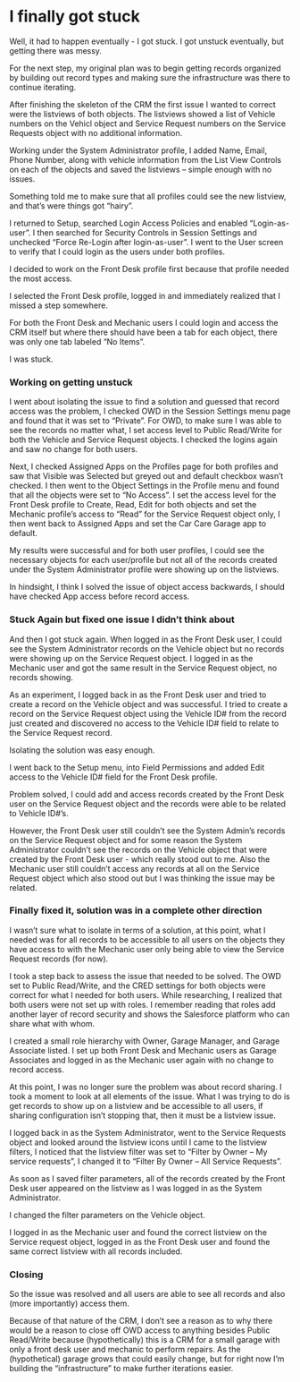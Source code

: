 I finally got stuck
===================

Well, it had to happen eventually - I got stuck. I got unstuck eventually, but getting there was messy.

For the next step, my original plan was to begin getting records organized by building out record types and making sure the infrastructure was there to continue iterating.

After finishing the skeleton of the CRM the first issue I wanted to correct were the listviews of both objects. The listviews showed a list of Vehicle numbers on the Vehicl object and Service Request numbers on the Service Requests object with no additional information.

Working under the System Administrator profile, I added Name, Email, Phone Number, along with vehicle information from the List View Controls on each of the objects and saved the listviews – simple enough with no issues.

Something told me to make sure that all profiles could see the new listview, and that’s were things got “hairy”.

I returned to Setup, searched Login Access Policies and enabled “Login-as-user”. I then searched for Security Controls in Session Settings and unchecked “Force Re-Login after login-as-user”. I went to the User screen to verify that I could login as the users under both profiles.

I decided to work on the Front Desk profile first because that profile needed the most access.

I selected the Front Desk profile, logged in and immediately realized that I missed a step somewhere.

For both the Front Desk and Mechanic users I could login and access the CRM itself but where there should have been a tab for each object, there was only one tab labeled “No Items”.

I was stuck.

### Working on getting unstuck

I went about isolating the issue to find a solution and guessed that record access was the problem, I checked OWD in the Session Settings menu page and found that it was set to “Private”. For OWD, to make sure I was able to see the records no matter what, I set access level to Public Read/Write for both the Vehicle and Service Request objects. I checked the logins again and saw no change for both users.

Next, I checked Assigned Apps on the Profiles page for both profiles and saw that Visible was Selected but greyed out and default checkbox wasn’t checked. I then went to the Object Settings in the Profile menu and found that all the objects were set to “No Access”. I set the access level for the Front Desk profile to Create, Read, Edit for both objects and set the Mechanic profile’s access to “Read” for the Service Request object only, I then went back to Assigned Apps and set the Car Care Garage app to default.

My results were successful and for both user profiles, I could see the necessary objects for each user/profile but not all of the records created under the System Administrator profile were showing up on the listviews.

In hindsight, I think I solved the issue of object access backwards, I should have checked App access before record access.

### Stuck Again but fixed one issue I didn’t think about

And then I got stuck again. When logged in as the Front Desk user, I could see the System Administrator records on the Vehicle object but no records were showing up on the Service Request object. I logged in as the Mechanic user and got the same result in the Service Request object, no records showing.

As an experiment, I logged back in as the Front Desk user and tried to create a record on the Vehicle object and was successful. I tried to create a record on the Service Request object using the Vehicle ID# from the record just created and discovered no access to the Vehicle ID# field to relate to the Service Request record.

Isolating the solution was easy enough.

I went back to the Setup menu, into Field Permissions and added Edit access to the Vehicle ID# field for the Front Desk profile.

Problem solved, I could add and access records created by the Front Desk user on the Service Request object and the records were able to be related to Vehicle ID#’s.

However, the Front Desk user still couldn’t see the System Admin’s records on the Service Request object and for some reason the System Administrator couldn’t see the records on the Vehicle object that were created by the Front Desk user - which really stood out to me. Also the Mechanic user still couldn’t access any records at all on the Service Request object which also stood out but I was thinking the issue may be related.

### Finally fixed it, solution was in a complete other direction

I wasn’t sure what to isolate in terms of a solution, at this point, what I needed was for all records to be accessible to all users on the objects they have access to with the Mechanic user only being able to view the Service Request records (for now).

I took a step back to assess the issue that needed to be solved. The OWD set to Public Read/Write, and the CRED settings for both objects were correct for what I needed for both users. While researching, I realized that both users were not set up with roles. I remember reading that roles add another layer of record security and shows the Salesforce platform who can share what with whom.

I created a small role hierarchy with Owner, Garage Manager, and Garage Associate listed. I set up both Front Desk and Mechanic users as Garage Associates and logged in as the Mechanic user again with no change to record access.

At this point, I was no longer sure the problem was about record sharing. I took a moment to look at all elements of the issue. What I was trying to do is get records to show up on a listview and be accessible to all users, if sharing configuration isn’t stopping that, then it must be a listview issue.

I logged back in as the System Administrator, went to the Service Requests object and looked around the listview icons until I came to the listview filters, I noticed that the listview filter was set to “Filter by Owner – My service requests”, I changed it to “Filter By Owner – All Service Requests”.

As soon as I saved filter parameters, all of the records created by the Front Desk user appeared on the listview as I was logged in as the System Administrator.

I changed the filter parameters on the Vehicle object.

I logged in as the Mechanic user and found the correct listview on the Service request object, logged in as the Front Desk user and found the same correct listview with all records included.

### Closing

So the issue was resolved and all users are able to see all records and also (more importantly) access them.

Because of that nature of the CRM, I don’t see a reason as to why there would be a reason to close off OWD access to anything besides Public Read/Write because (hypothetically) this is a CRM for a small garage with only a front desk user and mechanic to perform repairs. As the (hypothetical) garage grows that could easily change, but for right now I’m building the “infrastructure” to make further iterations easier.
